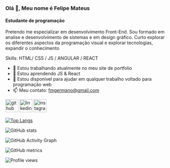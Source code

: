 
### Olá 👋, Meu nome é Felipe Mateus
#### Estudante de programação
Pretendo me especializar em desenvolvimento Front-End.
Sou formado em analise e desenvolvimento de sistemas e em design gráfico. Curto explorar os diferentes aspectos da programação visual e explorar tecnologias, expandir o conhecimento

Skills: HTML/ CSS / JS / ANGULAR / REACT 

- 🔭 Estou trabalhando atualmente no meu site de portfolio 
- 🌱 Estou aprendendo  JS & React 
- 👯 Estou disponível para ajudar em qualquer trabalho voltado para programação web 
- 📫 Meu contato: fmgermano@gmail.com 


[<img src='https://cdn.jsdelivr.net/npm/simple-icons@3.0.1/icons/github.svg' alt='github' height='40'>](https://github.com/fmgermano)  [<img src='https://cdn.jsdelivr.net/npm/simple-icons@3.0.1/icons/linkedin.svg' alt='linkedin' height='40'>](https://www.linkedin.com/in/fmgermano8//)  [<img src='https://cdn.jsdelivr.net/npm/simple-icons@3.0.1/icons/instagram.svg' alt='instagram' height='40'>](https://www.instagram.com/fmgermano/)  

[![Top Langs](https://github-readme-stats.vercel.app/api/top-langs/?username=fmgermano)](https://github.com/anuraghazra/github-readme-stats)

![GitHub stats](https://github-readme-stats.vercel.app/api?username=fmgermano&show_icons=true)  

![GitHub Activity Graph](https://activity-graph.herokuapp.com/graph?username=fmgermano)  

![GitHub metrics](https://metrics.lecoq.io/fmgermano)  

![Profile views](https://gpvc.arturio.dev/fmgermano)  
